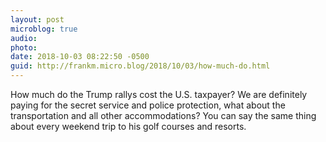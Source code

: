 ```yaml
---
layout: post
microblog: true
audio: 
photo: 
date: 2018-10-03 08:22:50 -0500
guid: http://frankm.micro.blog/2018/10/03/how-much-do.html
---
```

How much do the Trump rallys cost the U.S. taxpayer? We are definitely paying for the secret service and police protection, what about the transportation and all other accommodations? You can say the same thing about every weekend trip to his golf courses and resorts. 
